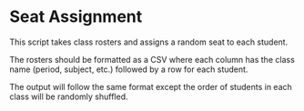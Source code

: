# Seat Assignment

This script takes class rosters and assigns a random seat to each
student.

The rosters should be formatted as a CSV where each column
has the class name (period, subject, etc.) followed by a row for each
student.

The output will follow the same format except the order of students
in each class will be randomly shuffled.